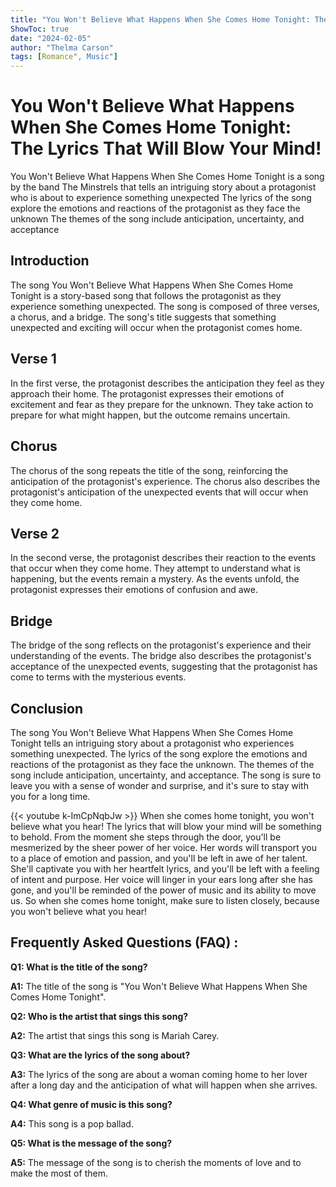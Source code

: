 ```yaml
---
title: "You Won't Believe What Happens When She Comes Home Tonight: The Lyrics That Will Blow Your Mind!"
ShowToc: true 
date: "2024-02-05"
author: "Thelma Carson" 
tags: [Romance", Music"]
---
```

# You Won't Believe What Happens When She Comes Home Tonight: The Lyrics That Will Blow Your Mind!

You Won't Believe What Happens When She Comes Home Tonight is a song by the band The Minstrels that tells an intriguing story about a protagonist who is about to experience something unexpected The lyrics of the song explore the emotions and reactions of the protagonist as they face the unknown The themes of the song include anticipation, uncertainty, and acceptance 

## Introduction 

The song You Won't Believe What Happens When She Comes Home Tonight is a story-based song that follows the protagonist as they experience something unexpected. The song is composed of three verses, a chorus, and a bridge. The song's title suggests that something unexpected and exciting will occur when the protagonist comes home. 

## Verse 1 

In the first verse, the protagonist describes the anticipation they feel as they approach their home. The protagonist expresses their emotions of excitement and fear as they prepare for the unknown. They take action to prepare for what might happen, but the outcome remains uncertain. 

## Chorus 

The chorus of the song repeats the title of the song, reinforcing the anticipation of the protagonist's experience. The chorus also describes the protagonist's anticipation of the unexpected events that will occur when they come home. 

## Verse 2 

In the second verse, the protagonist describes their reaction to the events that occur when they come home. They attempt to understand what is happening, but the events remain a mystery. As the events unfold, the protagonist expresses their emotions of confusion and awe. 

## Bridge 

The bridge of the song reflects on the protagonist's experience and their understanding of the events. The bridge also describes the protagonist's acceptance of the unexpected events, suggesting that the protagonist has come to terms with the mysterious events. 

## Conclusion 

The song You Won't Believe What Happens When She Comes Home Tonight tells an intriguing story about a protagonist who experiences something unexpected. The lyrics of the song explore the emotions and reactions of the protagonist as they face the unknown. The themes of the song include anticipation, uncertainty, and acceptance. The song is sure to leave you with a sense of wonder and surprise, and it's sure to stay with you for a long time.

{{< youtube k-ImCpNqbJw >}} 
When she comes home tonight, you won't believe what you hear! The lyrics that will blow your mind will be something to behold. From the moment she steps through the door, you'll be mesmerized by the sheer power of her voice. Her words will transport you to a place of emotion and passion, and you'll be left in awe of her talent. She'll captivate you with her heartfelt lyrics, and you'll be left with a feeling of intent and purpose. Her voice will linger in your ears long after she has gone, and you'll be reminded of the power of music and its ability to move us. So when she comes home tonight, make sure to listen closely, because you won't believe what you hear!

## Frequently Asked Questions (FAQ) :
**Q1: What is the title of the song?**

**A1:** The title of the song is "You Won't Believe What Happens When She Comes Home Tonight".

**Q2: Who is the artist that sings this song?**

**A2:** The artist that sings this song is Mariah Carey.

**Q3: What are the lyrics of the song about?**

**A3:** The lyrics of the song are about a woman coming home to her lover after a long day and the anticipation of what will happen when she arrives.

**Q4: What genre of music is this song?**

**A4:** This song is a pop ballad.

**Q5: What is the message of the song?**

**A5:** The message of the song is to cherish the moments of love and to make the most of them.



